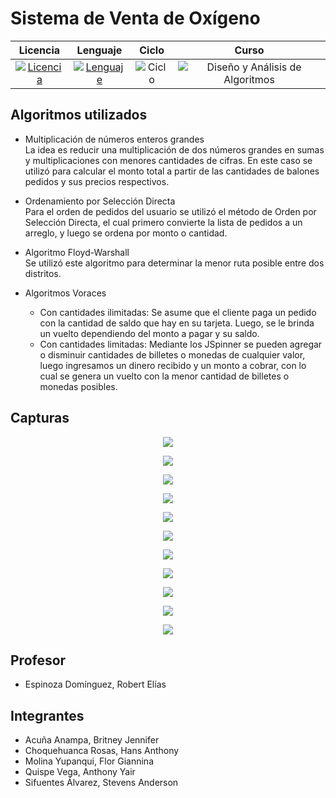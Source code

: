 # **Sistema de Venta de Oxígeno**

<div align="center">

|Licencia|Lenguaje|Ciclo|Curso|
|:--:|:--:|:--:|:--:|
|[![Licencia](https://img.shields.io/badge/License-MIT-red.svg)](https://opensource.org/licenses/MIT)|[![Lenguaje](https://img.shields.io/badge/Language-java-blue.svg)](https://dev.java/learn/getting-started-with-java/)|![Ciclo](https://img.shields.io/badge/V-2020-green.svg)|![Diseño y Análisis de Algoritmos](https://img.shields.io/badge/Diseño_y_Análisis_de_Algoritmos-blueviolet.svg)

</div>


## Algoritmos utilizados

* Multiplicación de números enteros grandes\
La idea es reducir una multiplicación de dos números grandes en sumas y multiplicaciones con menores cantidades de cifras. En este caso se utilizó para calcular el monto total a partir de las cantidades de balones pedidos y sus precios respectivos.

* Ordenamiento por Selección Directa\
Para el orden de pedidos del usuario se utilizó el método de Orden por Selección Directa, el cual primero convierte la lista de pedidos a un arreglo, y luego se ordena por monto o cantidad.

* Algoritmo Floyd-Warshall\
Se utilizó este algoritmo para determinar la menor ruta posible entre dos distritos.

* Algoritmos Voraces
  * Con cantidades ilimitadas: Se asume que el cliente paga un pedido con la cantidad de saldo que hay en su tarjeta. Luego, se le brinda un vuelto dependiendo del monto a pagar y su saldo.
  * Con cantidades limitadas: Mediante los JSpinner se pueden agregar o disminuir cantidades de billetes o monedas de cualquier valor, luego ingresamos un dinero recibido y un monto a cobrar, con lo cual se genera un vuelto con la menor cantidad de billetes o monedas posibles.

## Capturas

<p align="center">
  <img src="https://github.com/anthonyquispev/SistemaVentasOxigeno/blob/master/capturas/MenuPrincipal.PNG">
</p>
<p align="center">
  <img src="https://github.com/anthonyquispev/SistemaVentasOxigeno/blob/master/capturas/AlgoritmoVoraz_01.PNG">
</p>
<p align="center">
  <img src="https://github.com/anthonyquispev/SistemaVentasOxigeno/blob/master/capturas/AlgoritmoVoraz_02.PNG">
</p>
<p align="center">
  <img src="https://github.com/anthonyquispev/SistemaVentasOxigeno/blob/master/capturas/VincularTarjeta_02.PNG">
</p>
<p align="center">
  <img src="https://github.com/anthonyquispev/SistemaVentasOxigeno/blob/master/capturas/RealizarPedido_01.PNG">
</p>
<p align="center">
  <img src="https://github.com/anthonyquispev/SistemaVentasOxigeno/blob/master/capturas/RealizarPedido_02.PNG">
</p>
<p align="center">
  <img src="https://github.com/anthonyquispev/SistemaVentasOxigeno/blob/master/capturas/TablaTarjeta_01.PNG">
</p>
<p align="center">
  <img src="https://github.com/anthonyquispev/SistemaVentasOxigeno/blob/master/capturas/TablaTarjeta_02.PNG">
</p>
<p align="center">
  <img src="https://github.com/anthonyquispev/SistemaVentasOxigeno/blob/master/capturas/Rutas_03.PNG">
</p>
<p align="center">
  <img src="https://github.com/anthonyquispev/SistemaVentasOxigeno/blob/master/capturas/BuscarPersonas.PNG">
</p>
<p align="center">
  <img src="https://github.com/anthonyquispev/SistemaVentasOxigeno/blob/master/capturas/ColaPedidos.PNG">
</p>

## Profesor

* Espinoza Domínguez, Robert Elías


## Integrantes

* Acuña Anampa, Britney Jennifer
* Choquehuanca Rosas, Hans Anthony
* Molina Yupanqui, Flor Giannina
* Quispe Vega, Anthony Yair
* Sifuentes Álvarez, Stevens Anderson

